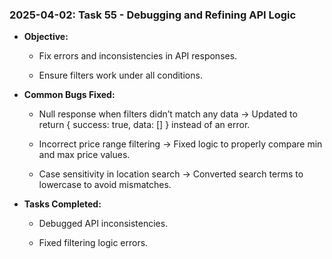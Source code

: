 ### 2025-04-02: Task 55 - Debugging and Refining API Logic

* **Objective:**

    * Fix errors and inconsistencies in API responses.

    * Ensure filters work under all conditions.

* **Common Bugs Fixed:**

    * Null response when filters didn’t match any data → Updated to return { success: true, data: [] } instead of an error.

    * Incorrect price range filtering → Fixed logic to properly compare min and max price values.

    * Case sensitivity in location search → Converted search terms to lowercase to avoid mismatches.

* **Tasks Completed:**

    * Debugged API inconsistencies.

    * Fixed filtering logic errors.